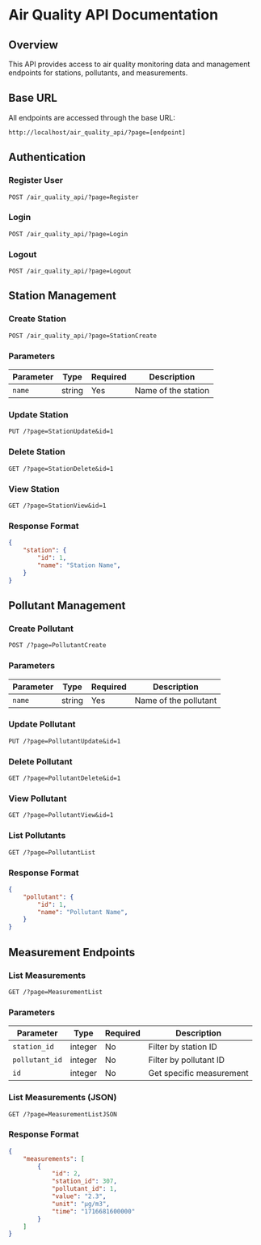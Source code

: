 # Air Quality API Documentation

## Overview
This API provides access to air quality monitoring data and management endpoints for stations, pollutants, and measurements.

## Base URL
All endpoints are accessed through the base URL:
```
http://localhost/air_quality_api/?page=[endpoint]
```

## Authentication

### Register User
```http
POST /air_quality_api/?page=Register
```

### Login
```http
POST /air_quality_api/?page=Login
```

### Logout
```http
POST /air_quality_api/?page=Logout
```

## Station Management

### Create Station
```http
POST /air_quality_api/?page=StationCreate
```

### Parameters
| Parameter | Type | Required | Description |
|-----------|------|----------|-------------|
| `name` | string | Yes | Name of the station |

### Update Station
```http
PUT /?page=StationUpdate&id=1
```

### Delete Station
```http
GET /?page=StationDelete&id=1
```

### View Station
```http
GET /?page=StationView&id=1
```

### Response Format
```json
{
    "station": {
        "id": 1,
        "name": "Station Name",
    }
}
```

## Pollutant Management

### Create Pollutant
```http
POST /?page=PollutantCreate
```

### Parameters
| Parameter | Type | Required | Description |
|-----------|------|----------|-------------|
| `name` | string | Yes | Name of the pollutant |

### Update Pollutant
```http
PUT /?page=PollutantUpdate&id=1
```

### Delete Pollutant
```http
GET /?page=PollutantDelete&id=1
```

### View Pollutant
```http
GET /?page=PollutantView&id=1
```

### List Pollutants
```http
GET /?page=PollutantList
```

### Response Format
```json
{
    "pollutant": {
        "id": 1,
        "name": "Pollutant Name",
    }
}
```

## Measurement Endpoints

### List Measurements
```http
GET /?page=MeasurementList
```

### Parameters
| Parameter | Type | Required | Description |
|-----------|------|----------|-------------|
| `station_id` | integer | No | Filter by station ID |
| `pollutant_id` | integer | No | Filter by pollutant ID |
| `id` | integer | No | Get specific measurement |

### List Measurements (JSON)
```http
GET /?page=MeasurementListJSON
```

### Response Format
```json
{
    "measurements": [
        {
            "id": 2,
            "station_id": 307,
            "pollutant_id": 1,
            "value": "2.3",
            "unit": "µg/m3",
            "time": "1716681600000"
        }
    ]
}
```